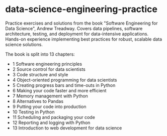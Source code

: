 # data-science-engineering-practice
Practice exercises and solutions from the book "Software Engineering for Data Science", Andrew Treadway. Covers data pipelines, software architecture, testing, and deployment for data-intensive applications. Hands-on experience implementing best practices for robust, scalable data science solutions.

The book is split into 13 chapters:

- 1 Software engineering principles
- 2 Source control for data scientists
- 3 Code structure and style
- 4 Object-oriented programming for data scientists
- 5 Creating progress bars and time-outs in Python
- 6 Making your code faster and more efficient
- 7 Memory management with Python
- 8 Alternatives to Pandas
- 9 Putting your code into production
- 10 Testing in Python
- 11 Scheduling and packaging your code
- 12 Reporting and logging with Python
- 13 Introduction to web development for data science

